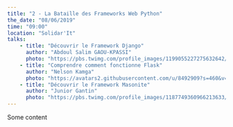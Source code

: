 ```yaml
---
title: "2 - La Bataille des Frameworks Web Python"
the_date: "08/06/2019"
time: "09:00"
location: "Solidar'It"
talks:
    - title: "Découvrir le Framework Django"
      author: "Abdoul Salim GAOU-KPASSI"
      photo: "https://pbs.twimg.com/profile_images/1199055227275632642/4cW6S-U7_400x400.jpg"
    - title: "Comprendre comment fonctionne Flask"
      author: "Nelson Kamga"
      photo: "https://avatars2.githubusercontent.com/u/8492909?s=460&v=4"
    - title: "Découvrir le Framework Masonite"
      author: "Junior Gantin"
      photo: "https://pbs.twimg.com/profile_images/1187749360966213633/jHlFP6q7_400x400.jpg"
---
```


Some content